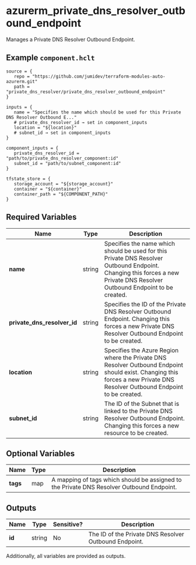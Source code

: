 # azurerm_private_dns_resolver_outbound_endpoint

Manages a Private DNS Resolver Outbound Endpoint.

## Example `component.hclt`

```hcl
source = {
   repo = "https://github.com/jumidev/terraform-modules-auto-azurerm.git"   
   path = "private_dns_resolver/private_dns_resolver_outbound_endpoint"   
}

inputs = {
   name = "Specifies the name which should be used for this Private DNS Resolver Outbound E..."   
   # private_dns_resolver_id → set in component_inputs
   location = "${location}"   
   # subnet_id → set in component_inputs
}

component_inputs = {
   private_dns_resolver_id = "path/to/private_dns_resolver_component:id"   
   subnet_id = "path/to/subnet_component:id"   
}

tfstate_store = {
   storage_account = "${storage_account}"   
   container = "${container}"   
   container_path = "${COMPONENT_PATH}"   
}

```

## Required Variables

| Name | Type |  Description |
| ---- | --------- |  ----------- |
| **name** | string |  Specifies the name which should be used for this Private DNS Resolver Outbound Endpoint. Changing this forces a new Private DNS Resolver Outbound Endpoint to be created. | 
| **private_dns_resolver_id** | string |  Specifies the ID of the Private DNS Resolver Outbound Endpoint. Changing this forces a new Private DNS Resolver Outbound Endpoint to be created. | 
| **location** | string |  Specifies the Azure Region where the Private DNS Resolver Outbound Endpoint should exist. Changing this forces a new Private DNS Resolver Outbound Endpoint to be created. | 
| **subnet_id** | string |  The ID of the Subnet that is linked to the Private DNS Resolver Outbound Endpoint. Changing this forces a new resource to be created. | 

## Optional Variables

| Name | Type |  Description |
| ---- | --------- |  ----------- |
| **tags** | map |  A mapping of tags which should be assigned to the Private DNS Resolver Outbound Endpoint. | 



## Outputs

| Name | Type | Sensitive? | Description |
| ---- | ---- | --------- | --------- |
| **id** | string | No  | The ID of the Private DNS Resolver Outbound Endpoint. | 

Additionally, all variables are provided as outputs.
